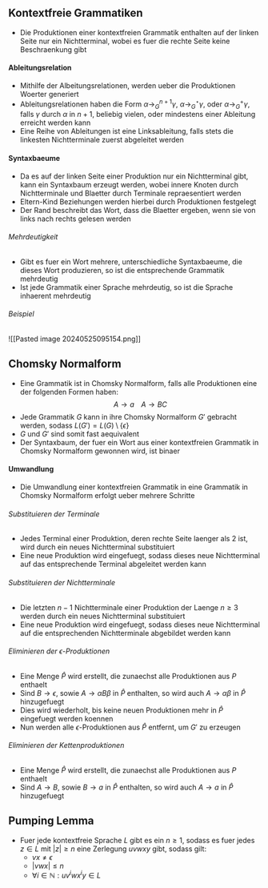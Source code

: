 ## Kontextfreie Grammatiken
- Die Produktionen einer kontextfreien Grammatik enthalten auf der linken Seite nur ein Nichtterminal, wobei es fuer die rechte Seite keine Beschraenkung gibt
#### Ableitungsrelation
- Mithilfe der Albeitungsrelationen, werden ueber die Produktionen Woerter generiert
- Ableitungsrelationen haben die Form $\alpha \rightarrow_G^{n + 1} \gamma$, $\alpha \rightarrow_G^{\star} \gamma$, oder $\alpha \rightarrow_G^{+} \gamma$, falls $\gamma$ durch $\alpha$ in $n + 1$, beliebig vielen, oder mindestens einer Ableitung erreicht werden kann
- Eine Reihe von Ableitungen ist eine Linksableitung, falls stets die linkesten Nichtterminale zuerst abgeleitet werden
#### Syntaxbaeume
- Da es auf der linken Seite einer Produktion nur ein Nichtterminal gibt, kann ein Syntaxbaum erzeugt werden, wobei innere Knoten durch Nichtterminale und Blaetter durch Terminale repraesentiert werden
- Eltern-Kind Beziehungen werden hierbei durch Produktionen festgelegt
- Der Rand beschreibt das Wort, dass die Blaetter ergeben, wenn sie von links nach rechts gelesen werden
###### Mehrdeutigkeit
- Gibt es fuer ein Wort mehrere, unterschiedliche Syntaxbaeume, die dieses Wort produzieren, so ist die entsprechende Grammatik mehrdeutig 
- Ist jede Grammatik einer Sprache mehrdeutig, so ist die Sprache inhaerent mehrdeutig
###### Beispiel
![[Pasted image 20240525095154.png]]
## Chomsky Normalform
- Eine Grammatik ist in Chomsky Normalform, falls alle Produktionen eine der folgenden Formen haben:
$$A \rightarrow a \; \; \; \; A \rightarrow BC$$
- Jede Grammatik $G$ kann in ihre Chomsky Normalform $G'$ gebracht werden, sodass $L(G')  = L(G) \setminus \{\epsilon\}$
- $G$ und $G'$ sind somit fast aequivalent
- Der Syntaxbaum, der fuer ein Wort aus einer kontextfreien Grammatik in Chomsky Normalform gewonnen wird, ist binaer
#### Umwandlung
- Die Umwandlung einer kontextfreien Grammatik in eine Grammatik in Chomsky Normalform erfolgt ueber mehrere Schritte
###### Substituieren der Terminale
- Jedes Terminal einer Produktion, deren rechte Seite laenger als $2$ ist, wird durch ein neues Nichtterminal substituiert
- Eine neue Produktion wird eingefuegt, sodass dieses neue Nichtterminal auf das entsprechende Terminal abgeleitet werden kann
###### Substituieren der Nichtterminale
- Die letzten $n-1$ Nichtterminale einer Produktion der Laenge $n \geq 3$ werden durch ein neues Nichtterminal substituiert
- Eine neue Produktion wird eingefuegt, sodass dieses neue Nichtterminal auf die entsprechenden Nichtterminale abgebildet werden kann
###### Eliminieren der $\epsilon$-Produktionen
- Eine Menge $\hat{P}$ wird erstellt, die zunaechst alle Produktionen aus $P$ enthaelt
- Sind $B \rightarrow \epsilon$, sowie $A \rightarrow \alpha B \beta$ in $\hat{P}$ enthalten, so wird auch $A \rightarrow \alpha \beta$ in $\hat{P}$ hinzugefuegt
- Dies wird wiederholt, bis keine neuen Produktionen mehr in $\hat{P}$ eingefuegt werden koennen
- Nun werden alle $\epsilon$-Produktionen aus $\hat{P}$ entfernt, um $G'$ zu erzeugen
###### Eliminieren der Kettenproduktionen
- Eine Menge $\hat{P}$ wird erstellt, die zunaechst alle Produktionen aus $P$ enthaelt
- Sind $A \rightarrow B$, sowie $B \rightarrow a$ in $\hat{P}$ enthalten, so wird auch $A \rightarrow a$ in $\hat{P}$ hinzugefuegt
## Pumping Lemma
- Fuer jede kontextfreie Sprache $L$ gibt es ein $n \geq 1$, sodass es fuer jedes $z \in L$ mit $|z| \geq n$ eine Zerlegung $uvwxy$ gibt, sodass gilt:
	- $vx \neq \epsilon$
	- $|vwx| \leq n$
	- $\forall i \in \mathbb{N}: uv^iwx^iy \in L$